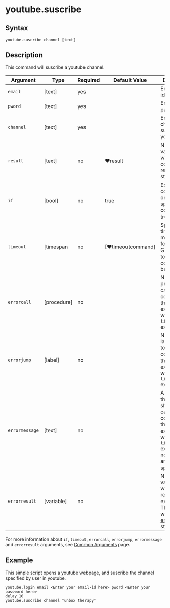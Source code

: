 # youtube.suscribe

## Syntax

```G1ANT
youtube.suscribe channel ⟦text⟧
```

## Description

This command will suscribe a youtube channel.

| Argument         | Type       | Required   | Default Value                                               | Description                                                 |
| ---------------- | ---------- | ---------- | ----------------------------------------------------------- | ----------------------------- |
| `email`       | [text] |yes  |                  |Enter email-id |
| `pword`      | [text] |yes   |                 |Enter password |
| `channel`        | [text]     | yes        |                                                             | Enter a channel to suscribe in youtube.|
|  `result`       | [text]  |no   | ♥result   |Name of a variable where the command's result will be stored |
| `if`             | [bool]     | no         | true                                                        | Executes the command only if a specified condition is true   |
| `timeout`        | [timespan  | no         | [♥timeoutcommand]                                           | Specifies time in milliseconds for G1ANT.Robot to wait for the command to be executed |
| `errorcall`      | [procedure]| no         |                                                             | Name of a procedure to call when the command throws an exception or when a given `timeout` expires |
| `errorjump`      | [label]    | no         |                                                             | Name of the label to jump to when the command throws an exception or when a given `timeout` expires |
| `errormessage`   | [text]     | no         |                                                             | A message that will be shown in case the command throws an exception or when a given `timeout` expires, and no `errorjump` argument is specified |
| `errorresult`    | [variable] | no         |                                                             | Name of a variable that will store the returned exception. The variable will be of [error](https://manual.g1ant.com/link/G1ANT.Language/G1ANT.Language/Structures/ErrorStructure.md) structure  |

For more information about `if`, `timeout`, `errorcall`, `errorjump`, `errormessage` and `errorresult` arguments, see [Common Arguments](https://manual.g1ant.com/link/G1ANT.Manual/appendices/common-arguments.md) page.

## Example

This simple script opens a youtube webpage, and suscribe the channel specified by user in youtube.

```G1ANT
youtube.login email <Enter your email-id here> pword <Enter your password here>
delay 10
youtube.suscribe channel ‴unbox therapy‴
```
